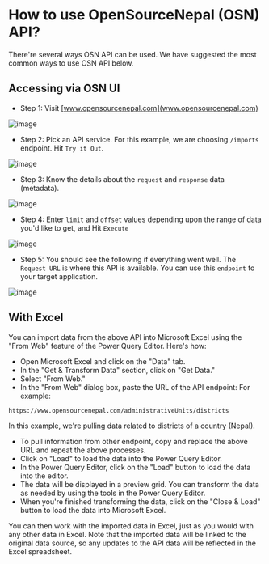 # How to use OpenSourceNepal (OSN) API?

There're several ways OSN API can be used. We have suggested the most common ways to use OSN API below.

## Accessing via OSN UI
- Step 1: Visit [www.opensourcenepal.com](www.opensourcenepal.com)

![image](https://user-images.githubusercontent.com/43303294/224905301-8bfbf985-6252-4910-aedf-a3d159f73d6a.png)

- Step 2: Pick an API service. For this example, we are choosing `/imports` endpoint. Hit `Try it Out`.

![image](https://user-images.githubusercontent.com/43303294/224906338-bdf2c1d2-ef1f-4831-8137-17dc8b931625.png)

- Step 3: Know the details about the `request` and `response` data (metadata).

![image](https://user-images.githubusercontent.com/43303294/224906698-6847ade9-dd26-43e9-b2f4-91fc8a4f07b7.png)

- Step 4: Enter `limit` and `offset` values depending upon the range of data you'd like to get, and Hit `Execute`

![image](https://user-images.githubusercontent.com/43303294/224906934-ec0be550-b521-44b1-a137-c7afdf1721f2.png)

- Step 5: You should see the following if everything went well. The `Request URL` is where this API is available. You can use this `endpoint` to your target application.

![image](https://user-images.githubusercontent.com/43303294/224907185-e9b6ba55-7b2f-4867-ac15-9897494b3c44.png)


## With Excel

You can import data from the above API into Microsoft Excel using the "From Web" feature of the Power Query Editor. Here's how:

- Open Microsoft Excel and click on the "Data" tab.
- In the "Get & Transform Data" section, click on "Get Data."
- Select "From Web."
- In the "From Web" dialog box, paste the URL of the API endpoint:
For example: 
```sh
https://www.opensourcenepal.com/administrativeUnits/districts
```
In this example, we're pulling data related to districts of a country (Nepal). 
- To pull information from other endpoint, copy and replace the above URL and repeat the above processes.
- Click on "Load" to load the data into the Power Query Editor.
- In the Power Query Editor, click on the "Load" button to load the data into the editor.
- The data will be displayed in a preview grid. You can transform the data as needed by using the tools in the Power Query Editor.
- When you're finished transforming the data, click on the "Close & Load" button to load the data into Microsoft Excel.

You can then work with the imported data in Excel, just as you would with any other data in Excel. Note that the imported data will be linked to the original data source, so any updates to the API data will be reflected in the Excel spreadsheet.
